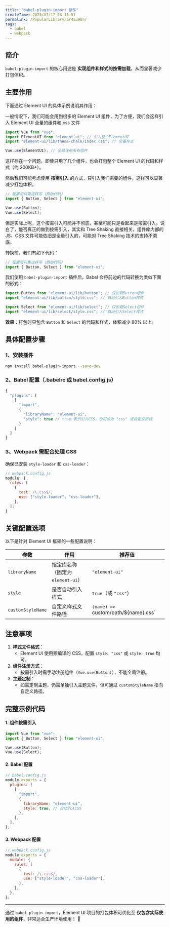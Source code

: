 ```yaml
---
title: "babel-plugin-import 插件"
createTime: 2025/07/17 23:11:51
permalink: /PopularLibrary/ar4au96n/
tags:
  - babel
  - webpack
---
```


## 简介

`babel-plugin-import` 的核心用途是 **实现组件和样式的按需加载**，从而显著减少打包体积。

## 主要作用

下面通过 Element UI 的具体示例说明其作用：

一般情况下，我们可能会用到很多的 Element UI 组件，为了方便，我们会这样引入 Element UI 全量的组件和 css 文件

```javascript
import Vue from "vue";
import ElementUI from "element-ui"; // 引入整个ElementUI
import "element-ui/lib/theme-chalk/index.css"; // 全量样式

Vue.use(ElementUI); // 全局注册所有组件
```

这样存在一个问题，即使只用了几个组件，也会打包整个 Element UI 的代码和样式（约 200KB+）。

然后我们可能考虑使用 **按需引入** 的方式，只引入我们需要的组件，这样可以显著减少打包体积。

```javascript
// 配置后只需这样写（原始代码）
import { Button, Select } from "element-ui";

Vue.use(Button);
Vue.use(Select);
```

但是实际上呢，这个按需引入可能并不彻底，甚至可能只是看起来是按需引入。说白了，能否真正的做到按需引入，其实和 Tree Shaking 直接相关。组件库内部的 JS、CSS 文件可能依旧是全量引入的，可能对 Tree Shaking 技术的支持不彻底。

转换前，我们有如下代码：

```javascript
// 配置后只需这样写（原始代码）
import { Button, Select } from "element-ui";
```

我们使用 `babel-plugin-import` 插件后，Babel 会将前边的代码转换为类似下面的形式：

```javascript
import Button from "element-ui/lib/button"; // 仅加载Button组件
import "element-ui/lib/button/style.css"; // 自动引入Button样式

import Select from "element-ui/lib/select"; // 仅加载Select组件
import "element-ui/lib/select/style.css"; // 自动引入Select样式
```

**效果**：打包时只包含 `Button` 和 `Select` 的代码和样式，体积减少 80% 以上。

## 具体配置步骤

### 1、安装插件

```bash
npm install babel-plugin-import --save-dev
```

### 2、Babel 配置（.babelrc 或 babel.config.js）

```javascript
{
  "plugins": [
    [
      "import",
      {
        "libraryName": "element-ui",
        "style": true // true 表示引入CSS，也可设为 "css" 或自定义路径
      }
    ]
  ]
}
```

### 3、Webpack 需配合处理 CSS

确保已安装 `style-loader` 和 `css-loader`：

```javascript
// webpack.config.js
module: {
  rules: [
    {
      test: /\.css$/,
      use: ["style-loader", "css-loader"],
    },
  ];
}
```

## 关键配置选项

以下是针对 Element UI 框架的一些配置说明：

| **参数**          | **作用**                          | **推荐值**                           |
| ----------------- | --------------------------------- | ------------------------------------ |
| `libraryName`     | 指定库名称（固定为 `element-ui`） | `"element-ui"`                       |
| `style`           | 是否自动引入样式                  | `true`（或 `"css"`）                 |
| `customStyleName` | 自定义样式文件路径                | `(name) => `custom/path/${name}.css` |

## 注意事项

1. **样式文件格式**：
   - Element UI 使用预编译的 CSS，配置 `style: "css"` 或 `style: true` 均可。
2. **组件注册方式**：
   - 按需引入时需手动注册组件（`Vue.use(Button)`），不能全局注册。
3. **主题定制**：
   - 如需定制主题，仍需单独引入主题文件，但可通过 `customStyleName` 指向自定义路径。

## 完整示例代码

#### 1. **组件按需引入**

```javascript
import Vue from "vue";
import { Button, Select } from "element-ui";

Vue.use(Button);
Vue.use(Select);
```

#### 2. **Babel 配置**

```javascript
// babel.config.js
module.exports = {
  plugins: [
    [
      "import",
      {
        libraryName: "element-ui",
        style: true, // 自动引入CSS
      },
    ],
  ],
};
```

#### 3. **Webpack 配置**

```javascript
// webpack.config.js
module.exports = {
  module: {
    rules: [
      {
        test: /\.css$/,
        use: ["style-loader", "css-loader"],
      },
    ],
  },
};
```

---

通过 `babel-plugin-import`，Element UI 项目的打包体积可优化至 **仅包含实际使用的组件**，非常适合生产环境使用！ 🚀
